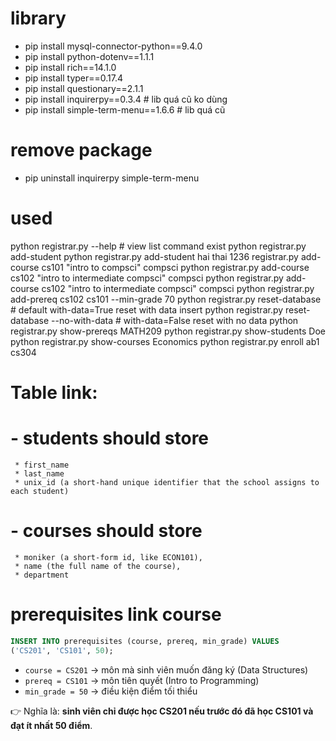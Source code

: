 # library
* pip install mysql-connector-python==9.4.0
* pip install python-dotenv==1.1.1
* pip install rich==14.1.0
* pip install typer==0.17.4
* pip install questionary==2.1.1
* pip install inquirerpy==0.3.4 # lib quá cũ ko dùng 
* pip install simple-term-menu==1.6.6 # lib quá cũ

# remove package
* pip uninstall inquirerpy simple-term-menu

# used
python registrar.py --help # view list command exist
python registrar.py add-student
python registrar.py add-student hai thai 1236
registrar.py add-course cs101 "intro to compsci" compsci
python registrar.py add-course cs102 "intro to intermediate compsci" compsci
python registrar.py add-course cs102 "intro to intermediate compsci" compsci
python registrar.py add-prereq cs102 cs101 --min-grade 70
python registrar.py reset-database # default with-data=True reset with data insert
python registrar.py reset-database --no-with-data # with-data=False reset with no data
python registrar.py show-prereqs MATH209
python registrar.py show-students Doe
python registrar.py show-courses Economics
python registrar.py enroll ab1 cs304
# Table link:

# - students should store
     * first_name
     * last_name
     * unix_id (a short-hand unique identifier that the school assigns to each student)

# - courses should store
     * moniker (a short-form id, like ECON101),
     * name (the full name of the course),
     * department

# prerequisites link course
```sql
INSERT INTO prerequisites (course, prereq, min_grade) VALUES
('CS201', 'CS101', 50);
```

* `course = CS201` → môn mà sinh viên muốn đăng ký (Data Structures)
* `prereq = CS101` → môn tiên quyết (Intro to Programming)
* `min_grade = 50` → điều kiện điểm tối thiểu

👉 Nghĩa là: **sinh viên chỉ được học CS201 nếu trước đó đã học CS101 và đạt ít nhất 50 điểm**.


